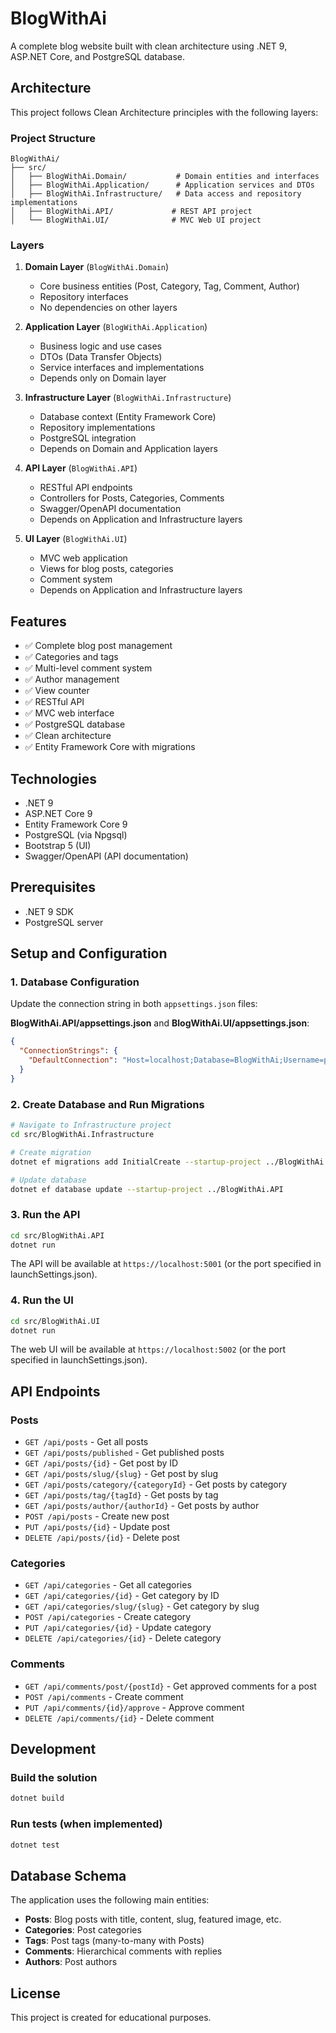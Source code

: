 # BlogWithAi

A complete blog website built with clean architecture using .NET 9, ASP.NET Core, and PostgreSQL database.

## Architecture

This project follows Clean Architecture principles with the following layers:

### Project Structure

```
BlogWithAi/
├── src/
│   ├── BlogWithAi.Domain/           # Domain entities and interfaces
│   ├── BlogWithAi.Application/      # Application services and DTOs
│   ├── BlogWithAi.Infrastructure/   # Data access and repository implementations
│   ├── BlogWithAi.API/             # REST API project
│   └── BlogWithAi.UI/              # MVC Web UI project
```

### Layers

1. **Domain Layer** (`BlogWithAi.Domain`)
   - Core business entities (Post, Category, Tag, Comment, Author)
   - Repository interfaces
   - No dependencies on other layers

2. **Application Layer** (`BlogWithAi.Application`)
   - Business logic and use cases
   - DTOs (Data Transfer Objects)
   - Service interfaces and implementations
   - Depends only on Domain layer

3. **Infrastructure Layer** (`BlogWithAi.Infrastructure`)
   - Database context (Entity Framework Core)
   - Repository implementations
   - PostgreSQL integration
   - Depends on Domain and Application layers

4. **API Layer** (`BlogWithAi.API`)
   - RESTful API endpoints
   - Controllers for Posts, Categories, Comments
   - Swagger/OpenAPI documentation
   - Depends on Application and Infrastructure layers

5. **UI Layer** (`BlogWithAi.UI`)
   - MVC web application
   - Views for blog posts, categories
   - Comment system
   - Depends on Application and Infrastructure layers

## Features

- ✅ Complete blog post management
- ✅ Categories and tags
- ✅ Multi-level comment system
- ✅ Author management
- ✅ View counter
- ✅ RESTful API
- ✅ MVC web interface
- ✅ PostgreSQL database
- ✅ Clean architecture
- ✅ Entity Framework Core with migrations

## Technologies

- .NET 9
- ASP.NET Core 9
- Entity Framework Core 9
- PostgreSQL (via Npgsql)
- Bootstrap 5 (UI)
- Swagger/OpenAPI (API documentation)

## Prerequisites

- .NET 9 SDK
- PostgreSQL server

## Setup and Configuration

### 1. Database Configuration

Update the connection string in both `appsettings.json` files:

**BlogWithAi.API/appsettings.json** and **BlogWithAi.UI/appsettings.json**:
```json
{
  "ConnectionStrings": {
    "DefaultConnection": "Host=localhost;Database=BlogWithAi;Username=postgres;Password=your_password"
  }
}
```

### 2. Create Database and Run Migrations

```bash
# Navigate to Infrastructure project
cd src/BlogWithAi.Infrastructure

# Create migration
dotnet ef migrations add InitialCreate --startup-project ../BlogWithAi.API

# Update database
dotnet ef database update --startup-project ../BlogWithAi.API
```

### 3. Run the API

```bash
cd src/BlogWithAi.API
dotnet run
```

The API will be available at `https://localhost:5001` (or the port specified in launchSettings.json).

### 4. Run the UI

```bash
cd src/BlogWithAi.UI
dotnet run
```

The web UI will be available at `https://localhost:5002` (or the port specified in launchSettings.json).

## API Endpoints

### Posts
- `GET /api/posts` - Get all posts
- `GET /api/posts/published` - Get published posts
- `GET /api/posts/{id}` - Get post by ID
- `GET /api/posts/slug/{slug}` - Get post by slug
- `GET /api/posts/category/{categoryId}` - Get posts by category
- `GET /api/posts/tag/{tagId}` - Get posts by tag
- `GET /api/posts/author/{authorId}` - Get posts by author
- `POST /api/posts` - Create new post
- `PUT /api/posts/{id}` - Update post
- `DELETE /api/posts/{id}` - Delete post

### Categories
- `GET /api/categories` - Get all categories
- `GET /api/categories/{id}` - Get category by ID
- `GET /api/categories/slug/{slug}` - Get category by slug
- `POST /api/categories` - Create category
- `PUT /api/categories/{id}` - Update category
- `DELETE /api/categories/{id}` - Delete category

### Comments
- `GET /api/comments/post/{postId}` - Get approved comments for a post
- `POST /api/comments` - Create comment
- `PUT /api/comments/{id}/approve` - Approve comment
- `DELETE /api/comments/{id}` - Delete comment

## Development

### Build the solution
```bash
dotnet build
```

### Run tests (when implemented)
```bash
dotnet test
```

## Database Schema

The application uses the following main entities:

- **Posts**: Blog posts with title, content, slug, featured image, etc.
- **Categories**: Post categories
- **Tags**: Post tags (many-to-many with Posts)
- **Comments**: Hierarchical comments with replies
- **Authors**: Post authors

## License

This project is created for educational purposes.
